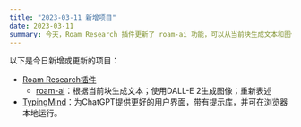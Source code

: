 ```yaml
---
title: "2023-03-11 新增项目"
date: 2023-03-11
summary: 今天，Roam Research 插件更新了 roam-ai 功能，可以从当前块生成文本和图像，并重新表述。TypingMind 为 ChatGPT 推出了新的 UI，带有提示库和基于浏览器的运行。
---
```

以下是今日新增或更新的项目：

- [Roam Research插件](https://roamresearch.com/)
    - [roam-ai](https://github.com/LayBacc/roam-ai)：根据当前块生成文本；使用DALL-E 2生成图像；重新表述
- [TypingMind](https://www.typingmind.com/)：为ChatGPT提供更好的用户界面，带有提示库，并可在浏览器本地运行。
